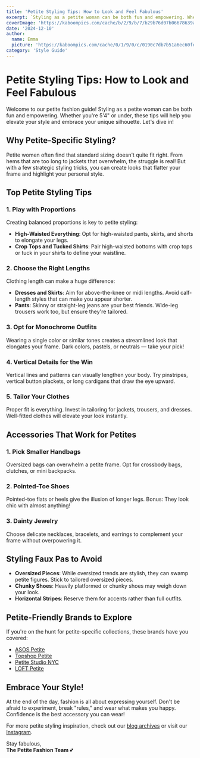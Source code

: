 ```yaml
---
title: 'Petite Styling Tips: How to Look and Feel Fabulous'
excerpt: `Styling as a petite woman can be both fun and empowering. Whether you're 5'4" or under, these tips will help you elevate your style and embrace your unique silhouette. Let's dive in!`
coverImage: 'https://kaboompics.com/cache/b/2/9/b/7/b29b76d07b06678639a42771bedeed8deb4c54e8.jpeg'
date: '2024-12-10'
author:
  name: Emma
  picture: 'https://kaboompics.com/cache/0/1/9/0/c/0190c7db7b51a6ec60feeb4eef04158804a34080.jpeg'
category: 'Style Guide'
---
```


# Petite Styling Tips: How to Look and Feel Fabulous

Welcome to our petite fashion guide! Styling as a petite woman can be both fun and empowering. Whether you're 5'4" or under, these tips will help you elevate your style and embrace your unique silhouette. Let's dive in!


## Why Petite-Specific Styling?

Petite women often find that standard sizing doesn't quite fit right. From hems that are too long to jackets that overwhelm, the struggle is real! But with a few strategic styling tricks, you can create looks that flatter your frame and highlight your personal style.


## Top Petite Styling Tips

### 1. Play with Proportions

Creating balanced proportions is key to petite styling:

- **High-Waisted Everything**: Opt for high-waisted pants, skirts, and shorts to elongate your legs.  
- **Crop Tops and Tucked Shirts**: Pair high-waisted bottoms with crop tops or tuck in your shirts to define your waistline.


### 2. Choose the Right Lengths

Clothing length can make a huge difference:

- **Dresses and Skirts**: Aim for above-the-knee or midi lengths. Avoid calf-length styles that can make you appear shorter.  
- **Pants**: Skinny or straight-leg jeans are your best friends. Wide-leg trousers work too, but ensure they're tailored.


### 3. Opt for Monochrome Outfits

Wearing a single color or similar tones creates a streamlined look that elongates your frame. Dark colors, pastels, or neutrals — take your pick!


### 4. Vertical Details for the Win

Vertical lines and patterns can visually lengthen your body. Try pinstripes, vertical button plackets, or long cardigans that draw the eye upward.


### 5. Tailor Your Clothes

Proper fit is everything. Invest in tailoring for jackets, trousers, and dresses. Well-fitted clothes will elevate your look instantly.


## Accessories That Work for Petites

### 1. Pick Smaller Handbags

Oversized bags can overwhelm a petite frame. Opt for crossbody bags, clutches, or mini backpacks.


### 2. Pointed-Toe Shoes

Pointed-toe flats or heels give the illusion of longer legs. Bonus: They look chic with almost anything!


### 3. Dainty Jewelry

Choose delicate necklaces, bracelets, and earrings to complement your frame without overpowering it.


## Styling Faux Pas to Avoid

- **Oversized Pieces**: While oversized trends are stylish, they can swamp petite figures. Stick to tailored oversized pieces.  
- **Chunky Shoes**: Heavily platformed or chunky shoes may weigh down your look.  
- **Horizontal Stripes**: Reserve them for accents rather than full outfits.


## Petite-Friendly Brands to Explore

If you're on the hunt for petite-specific collections, these brands have you covered:

- [ASOS Petite](https://www.asos.com/women/petite)  
- [Topshop Petite](https://www.topshop.com)  
- [Petite Studio NYC](https://petitestudionyc.com)  
- [LOFT Petite](https://www.loft.com/petite-clothing)  


## Embrace Your Style!

At the end of the day, fashion is all about expressing yourself. Don't be afraid to experiment, break "rules," and wear what makes you happy. Confidence is the best accessory you can wear!

For more petite styling inspiration, check out our [blog archives](#) or visit our [Instagram](#).

Stay fabulous,  
**The Petite Fashion Team** 💕